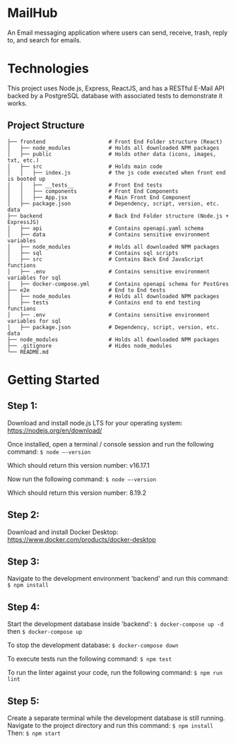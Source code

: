 # MailHub
An Email messaging application where users can send, receive, trash, reply to, and search for emails.

# Technologies
This project uses Node.js, Express, ReactJS, and has a RESTful E-Mail API backed by a PostgreSQL database with associated tests to demonstrate it works.

## Project Structure
    ├── frontend                    # Front End Folder structure (React)
    │   ├── node_modules            # Holds all downloaded NPM packages
    │   ├── public                  # Holds other data (icons, images, txt, etc.)
    │   ├── src                     # Holds main code
    │   │   ├── index.js            # the js code executed when front end is booted up
    │   │   ├── __tests__           # Front End tests
    │   │   ├── components          # Front End Components
    │   │   ├── App.jsx             # Main Front End Component
    │   ├── package.json            # Dependency, script, version, etc. data
    ├── backend                     # Back End Folder structure (Node.js + ExpressJS)
    │   ├── api                     # Contains openapi.yaml schema
    │   ├── data                    # Contains sensitive environment variables 
    │   ├── node_modules            # Holds all downloaded NPM packages
    │   ├── sql                     # Contains sql scripts
    │   ├── src                     # Contains Back End JavaScript functions
    │   ├── .env                    # Contains sensitive environment variables for sql 
    │   ├── docker-compose.yml      # Contains openapi schema for PostGres
    ├── e2e                         # End to End tests
    │   ├── node_modules            # Holds all downloaded NPM packages
    │   ├── tests                   # Contains end to end testing functions
    │   ├── .env                    # Contains sensitive environment variables for sql
    │   ├── package.json            # Dependency, script, version, etc. data
    ├── node_modules                # Holds all downloaded NPM packages
    ├── .gitignore                  # Hides node_modules
    └── README.md


# Getting Started
## Step 1:
  Download and install node.js LTS for your operating system: https://nodejs.org/en/download/
  
  Once installed, open a terminal / console session and run the following command:
    ```
      $ node –-version
    ```
    
  Which should return this version number: v16.17.1
    
  Now run the following command:
    ```
      $ node –-version
    ```
    
  Which should return this version number: 8.19.2

## Step 2:
  Download and install Docker Desktop: https://www.docker.com/products/docker-desktop

## Step 3:
  Navigate to the development environment 'backend' and run this command:
    ```
      $ npm install
    ```
    
## Step 4:
  Start the development database inside 'backend':
    ```
      $ docker-compose up -d
    ```
  then
    ```
      $ docker-compose up
    ```
    
   To stop the development database:
    ```
      $ docker-compose down
    ```
    
   To execute tests run the following command:
    ```
      $ npm test
    ```
    
   To run the linter against your code, run the following command:
    ```
     $ npm run lint
    ```
    
    
## Step 5:
   Create a separate terminal while the development database is still running. Navigate to the project directory and run this command:
    ```
      $ npm install
    ```
   Then:
    ```
      $ npm start
    ```
